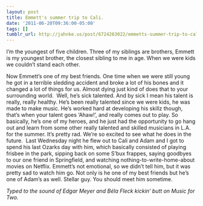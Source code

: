 ```yaml
---
layout: post
title: Emmett's summer trip to Cali.
date: '2011-06-20T09:36:00-05:00'
tags: []
tumblr_url: http://jahnke.us/post/6724263022/emmetts-summer-trip-to-cali
---
```

I’m the youngest of five children. Three of my siblings are brothers, Emmett is my youngest brother, the closest sibling to me in age. When we were kids we couldn’t stand each other. 

Now Emmett’s one of my best friends. One time when we were still young he got in a terrible sledding accident and broke a lot of his bones and it changed a lot of things for us. Almost dying just kind of does that to your surrounding world. 
Well, he’s sick talented. And by sick I mean his talent is really, really healthy. He’s been really talented since we were kids, he was made to make music. He’s worked hard at developing his skillz though, that’s when your talent goes ‘Ahaw!’, and really comes out to play. So basically, he’s one of my heroes, and he just had the opportunity to go hang out and learn from some other really talented and skilled musicians in L.A. for the summer. It’s pretty rad. We’re so excited to see what he does in the future. 
Last Wednesday night he flew out to Cali and Adam and I got to spend his last Ozarks day with him, which basically consisted of playing frisbee in the park, sipping back on some S’bux frappes, saying goodbyes to our one friend in Springfield, and watching nothing-to-write-home-about movies on Netflix. Emmett’s not emotional, so we didn’t tell him, but it was pretty sad to watch him go. Not only is he one of my best friends but he’s one of Adam’s as well. Stellar guy. You should meet him sometime. 

*Typed to the sound of Edgar Meyer and Béla Fleck kickin’ butt on Music for Two.*
